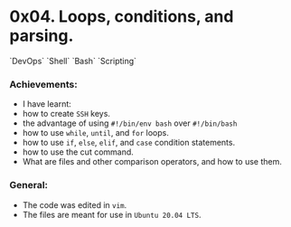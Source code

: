 <h1> 0x04. Loops, conditions, and parsing. </h1>
`DevOps` `Shell` `Bash` `Scripting`

### Achievements:
* I have learnt:
 * how to create `SSH` keys.
 * the advantage of using `#!/bin/env bash` over `#!/bin/bash`
 * how to use `while`, `until`, and `for` loops.
 * how to use `if`, `else`, `elif`, and `case` condition statements.
 * how to use the cut command.
 * What are files and other comparison operators, and how to use them.

### General:
* The code was edited in `vim`.
* The files are meant for use in `Ubuntu 20.04 LTS`.
